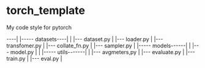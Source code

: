 # torch_template
My code style for pytorch

----|
    |----- datasets----|
    |                  |--- dataset.py
    |                  |--- loader.py
    |                  |--- transfomer.py
    |                  |--- collate_fn.py
    |                  |--- sampler.py
    |
    |----- models------|
    |                  |--- model.py
    |
    |
    |----- utils-------|
    |                  |--- avgmeters,py
    |                  |--- evaluate.py
    |
    |--- train.py
    |
    |--- eval.py
    |